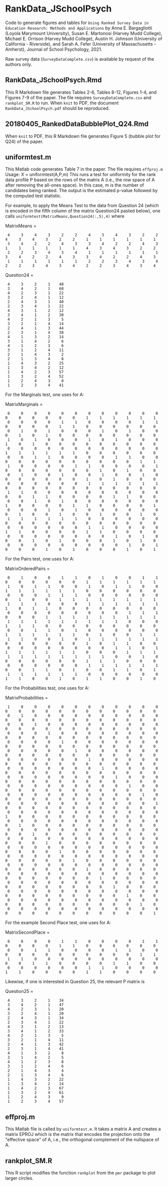 # RankData_JSchoolPsych
Code to generate figures and tables for ``Using Ranked Survey Data in Education Research: Methods and Applications`` by Anna E. Bargagliotti (Loyola Marymount University), Susan E. Martonosi (Harvey Mudd College), Michael E. Orrison (Harvey Mudd College), Austin H. Johnson (University of California - Riverside), and Sarah A. Fefer (University of Massachusetts - Amherst), Journal of School Psychology, 2021.

Raw survey data (`SurveyDataComplete.csv`) is available by request of the authors only.

## RankData_JSchoolPsych.Rmd
This R Markdown file generates Tables 2-6, Tables 8-12, Figures 1-4, and Figures 7-9 of the paper.  The file requires `SurveyDataComplete.csv` and `rankplot_SM.R` to run.  When `knit` to PDF, the document `RankData_JSchoolPsych.pdf` should be reproduced. 

## 20180405_RankedDataBubblePlot_Q24.Rmd
When `knit` to PDF, this R Markdown file generates Figure 5 (bubble plot for Q24) of the paper.

## uniformtest.m
This Matlab code generates Table 7 in the paper.  The file requires `effproj.m`
Usage:  X = uniformtest(A,P,m)
This runs a test for uniformity for the rank data profile P based on the rows of the matrix A (i.e., the row space of A after removing the all-ones space). In this case, m is the number of candidates being ranked. The output is the estimated p-value followed by the computed test statistic. 

For example, to apply the Means Test to the data from Question 24 (which is encoded in the fifth column of the matrix Question24 pasted below), one calls `uniformtest(MatrixMeans,Question24(:,5),4)`  where

MatrixMeans =

     4     3     4     3     2     2     4     3     4     3     2     2     4     3     4     3     2     2     1     1     1     1     1     1
     3     4     2     2     4     3     3     4     2     2     4     3     1     1     1     1     1     1     4     3     4     3     2     2
     2     2     3     4     3     4     1     1     1     1     1     1     3     4     2     2     4     3     3     4     2     2     4     3
     1     1     1     1     1     1     2     2     3     4     3     4     2     2     3     4     3     4     2     2     3     4     3     4
    
Question24 =

     4     3     2     1    40
     3     4     2     1    68
     4     2     3     1    22
     3     2     4     1    12
     2     4     3     1    40
     2     3     4     1    22
     4     3     1     2    12
     3     4     1     2    30
     4     2     1     3     5
     3     2     1     4    14
     2     4     1     3    44
     2     3     1     4    38
     4     1     3     2    14
     3     1     4     2     6
     4     1     2     3     6
     3     1     2     4    11
     2     1     4     3     2
     2     1     3     4     8
     1     4     3     2    25
     1     3     4     2    12
     1     4     2     3    57
     1     3     2     4    52
     1     2     4     3     8
     1     2     3     4    41
 
 For the Marginals test, one uses for A:
 
 MatrixMarginals =

     0     0     0     0     0     0     0     0     0     0     0     0     0     0     0     0     0     0     1     1     1     1     1     1
     0     0     0     0     1     1     0     0     0     0     1     1     0     0     0     0     1     1     0     0     0     0     0     0
     0     1     0     1     0     0     0     1     0     1     0     0     0     1     0     1     0     0     0     0     0     0     0     0
     1     0     1     0     0     0     1     0     1     0     0     0     1     0     1     0     0     0     0     0     0     0     0     0
     0     0     0     0     0     0     0     0     0     0     0     0     1     1     1     1     1     1     0     0     0     0     0     0
     0     0     1     1     0     0     0     0     1     1     0     0     0     0     0     0     0     0     0     0     0     0     1     1
     1     0     0     0     0     1     1     0     0     0     0     1     0     0     0     0     0     0     0     1     0     1     0     0
     0     1     0     0     1     0     0     1     0     0     1     0     0     0     0     0     0     0     1     0     1     0     0     0
     0     0     0     0     0     0     1     1     1     1     1     1     0     0     0     0     0     0     0     0     0     0     0     0
     1     1     0     0     0     0     0     0     0     0     0     0     0     0     1     1     0     0     0     0     1     1     0     0
     0     0     1     0     1     0     0     0     0     0     0     0     1     0     0     0     0     1     1     0     0     0     0     1
     0     0     0     1     0     1     0     0     0     0     0     0     0     1     0     0     1     0     0     1     0     0     1     0
     1     1     1     1     1     1     0     0     0     0     0     0     0     0     0     0     0     0     0     0     0     0     0     0
     0     0     0     0     0     0     1     1     0     0     0     0     1     1     0     0     0     0     1     1     0     0     0     0
     0     0     0     0     0     0     0     0     1     0     1     0     0     0     1     0     1     0     0     0     1     0     1     0
     0     0     0     0     0     0     0     0     0     1     0     1     0     0     0     1     0     1     0     0     0     1     0     1

For the Pairs test, one uses for A:

MatrixOrderedPairs =

     0     1     0     0     1     1     0     1     0     0     1     1     0     0     0     0     0     0     1     1     1     1     1     1
     1     0     1     1     0     0     1     0     1     1     0     0     1     1     1     1     1     1     0     0     0     0     0     0
     0     0     0     1     1     1     0     0     0     0     0     0     0     1     0     0     1     1     1     1     1     1     1     1
     1     1     1     0     0     0     1     1     1     1     1     1     1     0     1     1     0     0     0     0     0     0     0     0
     0     0     0     0     0     0     0     0     0     1     1     1     0     0     0     1     1     1     1     1     1     1     1     1
     1     1     1     1     1     1     1     1     1     0     0     0     1     1     1     0     0     0     0     0     0     0     0     0
     0     0     1     1     0     1     0     0     0     0     0     0     1     1     1     1     1     1     0     1     0     0     1     1
     1     1     0     0     1     0     1     1     1     1     1     1     0     0     0     0     0     0     1     0     1     1     0     0
     0     0     0     0     0     0     0     0     1     1     0     1     1     1     1     1     1     1     0     0     0     1     1     1
     1     1     1     1     1     1     1     1     0     0     1     0     0     0     0     0     0     0     1     1     1     0     0     0
     0     0     0     0     0     0     1     1     1     1     1     1     0     0     1     1     0     1     0     0     1     1     0     1
     1     1     1     1     1     1     0     0     0     0     0     0     1     1     0     0     1     0     1     1     0     0     1     0

For the Probabilities test, one uses for A:

MatrixProbabilities =

     1     0     0     0     0     0     0     0     0     0     0     0     0     0     0     0     0     0     0     0     0     0     0     0
     0     1     0     0     0     0     0     0     0     0     0     0     0     0     0     0     0     0     0     0     0     0     0     0
     0     0     1     0     0     0     0     0     0     0     0     0     0     0     0     0     0     0     0     0     0     0     0     0
     0     0     0     1     0     0     0     0     0     0     0     0     0     0     0     0     0     0     0     0     0     0     0     0
     0     0     0     0     1     0     0     0     0     0     0     0     0     0     0     0     0     0     0     0     0     0     0     0
     0     0     0     0     0     1     0     0     0     0     0     0     0     0     0     0     0     0     0     0     0     0     0     0
     0     0     0     0     0     0     1     0     0     0     0     0     0     0     0     0     0     0     0     0     0     0     0     0
     0     0     0     0     0     0     0     1     0     0     0     0     0     0     0     0     0     0     0     0     0     0     0     0
     0     0     0     0     0     0     0     0     1     0     0     0     0     0     0     0     0     0     0     0     0     0     0     0
     0     0     0     0     0     0     0     0     0     1     0     0     0     0     0     0     0     0     0     0     0     0     0     0
     0     0     0     0     0     0     0     0     0     0     1     0     0     0     0     0     0     0     0     0     0     0     0     0
     0     0     0     0     0     0     0     0     0     0     0     1     0     0     0     0     0     0     0     0     0     0     0     0
     0     0     0     0     0     0     0     0     0     0     0     0     1     0     0     0     0     0     0     0     0     0     0     0
     0     0     0     0     0     0     0     0     0     0     0     0     0     1     0     0     0     0     0     0     0     0     0     0
     0     0     0     0     0     0     0     0     0     0     0     0     0     0     1     0     0     0     0     0     0     0     0     0
     0     0     0     0     0     0     0     0     0     0     0     0     0     0     0     1     0     0     0     0     0     0     0     0
     0     0     0     0     0     0     0     0     0     0     0     0     0     0     0     0     1     0     0     0     0     0     0     0
     0     0     0     0     0     0     0     0     0     0     0     0     0     0     0     0     0     1     0     0     0     0     0     0
     0     0     0     0     0     0     0     0     0     0     0     0     0     0     0     0     0     0     1     0     0     0     0     0
     0     0     0     0     0     0     0     0     0     0     0     0     0     0     0     0     0     0     0     1     0     0     0     0
     0     0     0     0     0     0     0     0     0     0     0     0     0     0     0     0     0     0     0     0     1     0     0     0
     0     0     0     0     0     0     0     0     0     0     0     0     0     0     0     0     0     0     0     0     0     1     0     0
     0     0     0     0     0     0     0     0     0     0     0     0     0     0     0     0     0     0     0     0     0     0     1     0
     0     0     0     0     0     0     0     0     0     0     0     0     0     0     0     0     0     0     0     0     0     0     0     1

For the example Second Place test, one uses for A:

MatrixSecondPlace =

     0     0     0     0     1     1     0     0     0     0     1     1     0     0     0     0     1     1     0     0     0     0     0     0
     0     0     1     1     0     0     0     0     1     1     0     0     0     0     0     0     0     0     0     0     0     0     1     1
     1     1     0     0     0     0     0     0     0     0     0     0     0     0     1     1     0     0     0     0     1     1     0     0
     0     0     0     0     0     0     1     1     0     0     0     0     1     1     0     0     0     0     1     1     0     0     0     0

Likewise, if one is interested in Question 25, the relevant P matrix is

Question25 =

     4     3     2     1    34
     3     4     2     1    47
     4     2     3     1    20
     3     2     4     1    20
     2     4     3     1    34
     2     3     4     1    22
     4     3     1     2    13
     3     4     1     2    33
     4     2     1     3     5
     3     2     1     4    11
     2     4     1     3    42
     2     3     1     4    41
     4     1     3     2     8
     3     1     4     2     5
     4     1     2     3     8
     3     1     2     4     6
     2     1     4     3     4
     2     1     3     4     6
     1     4     3     2    22
     1     3     4     2    14
     1     4     2     3    67
     1     3     2     4    61
     1     2     4     3     9
     1     2     3     4    57


## effproj.m
This Matlab file is called by `uniformtest.m`.  It takes a matrix A and creates a matrix EPROJ which is the matrix that encodes the projection onto the "effective space" of A, i.e., the orthogonal complement of the nullspace of A.  

## rankplot_SM.R
This R script modifies the function `rankplot` from the `pmr` package to plot larger circles.
